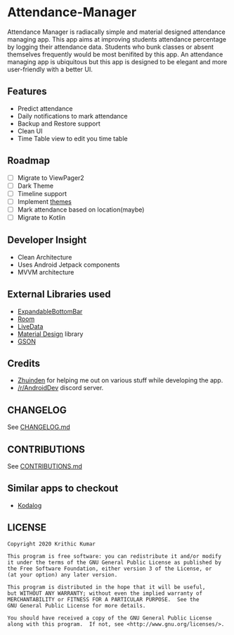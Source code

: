 # Attendance-Manager
 Attendance Manager is radiacally simple and material designed attendance managing app. This app aims at improving students attendance percentage by logging their attendance data.
 Students who bunk classes or absent themselves frequently would be most benifited by this app. An attendance managing app is ubiquitous but this app is designed to be elegant 
 and more user-friendly with a better UI.

## Features
- Predict attendance
- Daily notifications to mark attendance
- Backup and Restore support
- Clean UI
- Time Table view to edit you time table

## Roadmap
- [ ] Migrate to ViewPager2
- [ ] Dark Theme
- [ ] Timeline support
- [ ] Implement [themes](themes/)
- [ ] Mark attendance based on location(maybe)
- [ ] Migrate to Kotlin

## Developer Insight
- Clean Architecture
- Uses Android Jetpack components
- MVVM architecture

## External Libraries used
- [ExpandableBottomBar](https://github.com/st235/ExpandableBottomBar)
- [Room](https://developer.android.com/topic/libraries/architecture/room)
- [LiveData](https://developer.android.com/topic/libraries/architecture/livedata)
- [Material Design](https://material.io) library
- [GSON](https://github.com/google/gson)

## Credits
- [Zhuinden](https://github.com/Zhuinden) for helping me out on various stuff while developing the app.
- [/r/AndroidDev](https://discord.gg/ZDarQnp) discord server.

## CHANGELOG
See [CHANGELOG.md](CHANGELOG.md)

## CONTRIBUTIONS
See [CONTRIBUTIONS.md](CONTRIBUTIONS.md)

## Similar apps to checkout
- [Kodalog](https://play.google.com/store/apps/details?id=com.devsebastian.attendancemanager)

## LICENSE

```
Copyright 2020 Krithic Kumar

This program is free software: you can redistribute it and/or modify
it under the terms of the GNU General Public License as published by
the Free Software Foundation, either version 3 of the License, or
(at your option) any later version.

This program is distributed in the hope that it will be useful,
but WITHOUT ANY WARRANTY; without even the implied warranty of
MERCHANTABILITY or FITNESS FOR A PARTICULAR PURPOSE.  See the
GNU General Public License for more details.

You should have received a copy of the GNU General Public License
along with this program.  If not, see <http://www.gnu.org/licenses/>.
```
